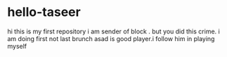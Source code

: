# hello-taseer
hi this is my first repository
 i am sender of block . but you did this crime.
i am doing first not last brunch
asad is good player.i follow him in playing myself
